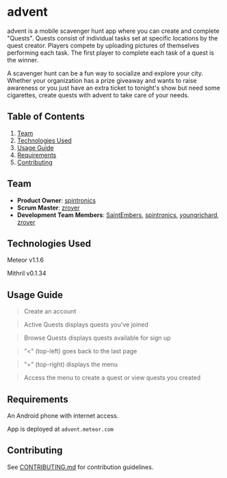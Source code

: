 # advent

advent is a mobile scavenger hunt app where you can create and complete "Quests". Quests consist of individual tasks set at specific locations by the quest creator. Players compete by uploading pictures of themselves performing each task. The first player to complete each task of a quest is the winner.

A scavenger hunt can be a fun way to socialize and explore your city. Whether your organization has a prize giveaway and wants to raise awareness or you just have an extra ticket to tonight's show but need some cigarettes, create quests with advent to take care of your needs.

## Table of Contents

1. [Team](#team)
2. [Technologies Used](#technologies-used)
3. [Usage Guide](#usage-guide)
4. [Requirements](#requirements)
5. [Contributing](#contributing)


## Team

  - __Product Owner__: [spintronics](https://github.com/spintronics)
  - __Scrum Master__: [zroyer](https://github.com/zroyer)
  - __Development Team Members__: [SaintEmbers](https://github.com/saintembers), [spintronics](https://github.com/spintronics), [youngrichard](https://github.com/youngrichard), [zroyer](https://github.com/zroyer)

## Technologies Used

Meteor v1.1.6

Mithril v0.1.34

## Usage Guide

> Create an account

> Active Quests displays quests you've joined

> Browse Quests displays quests available for sign up

> "<" (top-left) goes back to the last page

> "=" (top-right) displays the menu

> Access the menu to create a quest or view quests you created

## Requirements

An Android phone with internet access.

App is deployed at `advent.meteor.com`

## Contributing

See [CONTRIBUTING.md](https://github.com/unexpected-lion/ourglass/blob/master/contributing.md) for contribution guidelines.
